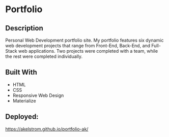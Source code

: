 # Portfolio

## Description
Personal Web Development portfolio site. My portfolio features six dynamic web development projects that range from Front-End, Back-End, and Full-Stack web applications. Two projects were completed with a team, while the rest were completed individually. 

## Built With
  * HTML
  * CSS
  * Responsive Web Design
  * Materialize

## Deployed:
https://akelstrom.github.io/portfolio-ak/
